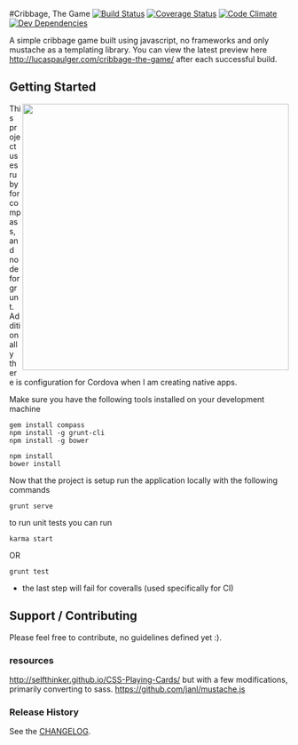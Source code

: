 #Cribbage, The Game 
[![Build Status](https://travis-ci.org/lpaulger/cribbage-the-game.svg?branch=master)](https://travis-ci.org/lpaulger/cribbage-the-game)
[![Coverage Status](https://img.shields.io/coveralls/lpaulger/cribbage-the-game.svg)](https://coveralls.io/r/lpaulger/cribbage-the-game?branch=master)
[![Code Climate](https://codeclimate.com/github/lpaulger/cribbage-the-game/badges/gpa.svg)](https://codeclimate.com/github/lpaulger/cribbage-the-game)
[![Dev Dependencies](https://david-dm.org/lpaulger/cribbage-the-game/dev-status.svg)](https://david-dm.org/lpaulger/cribbage-the-game#info=devDependencies&view=table)

A simple cribbage game built using javascript, no frameworks and only mustache as a templating library.
You can view the latest preview here http://lucaspaulger.com/cribbage-the-game/ after each successful build.

## Getting Started
<img align="right" height="480" src="http://lucaspaulger.com/images/2014-11-19/cribbage-the-game-demo.gif">
This project uses ruby for compass, and node for grunt. Additionally there is configuration for Cordova when I am creating native apps.

Make sure you have the following tools installed on your development machine
```shell
gem install compass
npm install -g grunt-cli
npm install -g bower
```

```shell
npm install
bower install
```

Now that the project is setup run the application locally with the following commands
```shell
grunt serve
```

to run unit tests you can run
```shell
karma start
```
OR
```shell
grunt test
```
* the last step will fail for coveralls (used specifically for CI)

## Support / Contributing

Please feel free to contribute, no guidelines defined yet :).

### resources

http://selfthinker.github.io/CSS-Playing-Cards/ but with a few modifications, primarily converting to sass.
https://github.com/janl/mustache.js

### Release History
See the [CHANGELOG](CHANGELOG).
